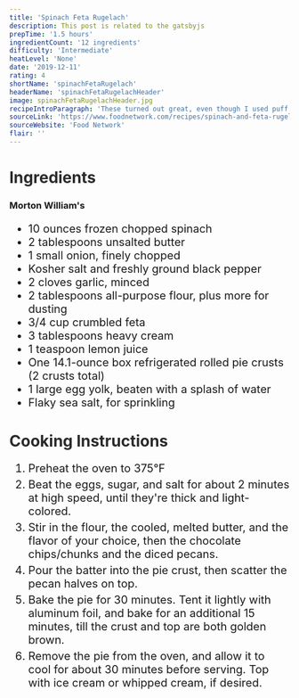 ```yaml
---
title: 'Spinach Feta Rugelach'
description: This post is related to the gatsbyjs
prepTime: '1.5 hours'
ingredientCount: '12 ingredients'
difficulty: 'Intermediate'
heatLevel: 'None'
date: '2019-12-11'
rating: 4
shortName: 'spinachFetaRugelach'
headerName: 'spinachFetaRugelachHeader'
image: spinachFetaRugelachHeader.jpg
recipeIntroParagraph: 'These turned out great, even though I used puff pastry instead of pie crust. They would be an excellent appetizer for any party and are easy to make. This recipe generated about 25-30 rugelaches.'
sourceLink: 'https://www.foodnetwork.com/recipes/spinach-and-feta-rugelach-7968326'
sourceWebsite: 'Food Network'
flair: ''
---
```


<h1 style="color: #2B2B2B;">Ingredients</h1>

<h3>Morton William's</h3>
<ul style="font-size: 20px;">
    <li>10 ounces frozen chopped spinach</li>
    <li>2 tablespoons unsalted butter</li>
    <li>1 small onion, finely chopped</li>
    <li>Kosher salt and freshly ground black pepper</li>
    <li>2 cloves garlic, minced</li>
    <li>2 tablespoons all-purpose flour, plus more for dusting</li>
    <li>3/4 cup crumbled feta</li>
    <li>3 tablespoons heavy cream</li>
    <li>1 teaspoon lemon juice</li>
    <li>One 14.1-ounce box refrigerated rolled pie crusts (2 crusts total)</li>
    <li>1 large egg yolk, beaten with a splash of water</li>
    <li>Flaky sea salt, for sprinkling</li>
</ul>

<h1 style="color: #2B2B2B; margin-top: 40px;">Cooking Instructions</h1>
<ol style="font-size: 20px" className="cookingInstructionsOL">
    <li style="margin: 5px 0;">Preheat the oven to 375°F</li>
    <li style="margin: 5px 0;">Beat the eggs, sugar, and salt for about 2 minutes at high speed, until they're thick and light-colored.</li>
    <li style="margin: 5px 0;">Stir in the flour, the cooled, melted butter, and the flavor of your choice, then the chocolate chips/chunks and the diced pecans.</li>
    <li style="margin: 5px 0;">Pour the batter into the pie crust, then scatter the pecan halves on top.</li>
    <li style="margin: 5px 0;">Bake the pie for 30 minutes. Tent it lightly with aluminum foil, and bake for an additional 15 minutes, till the crust and top are both golden brown.</li>
    <li style="margin: 5px 0;">Remove the pie from the oven, and allow it to cool for about 30 minutes before serving. Top with ice cream or whipped cream, if desired.</li>
</ol>
